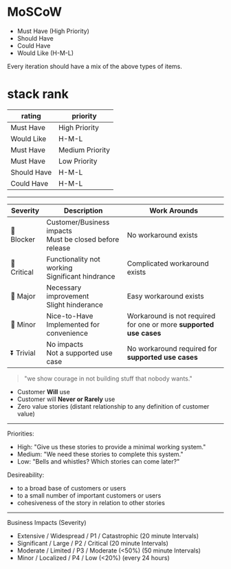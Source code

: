 # MoSCoW

* Must Have (High Priority)
* Should Have
* Could Have
* Would Like (H-M-L)

Every iteration should have a mix of the above types of items.

# stack rank

rating | priority
-|-
Must Have | High Priority
Would Like | H-M-L
Must Have | Medium Priority
Must Have | Low Priority
Should Have | H-M-L
Could Have | H-M-L

---

| Severity    | Description                                                  | Work Arounds                                                       |
|-------------|--------------------------------------------------------------|--------------------------------------------------------------------|
| 🚫 Blocker  | Customer/Business impacts <br/>Must be closed before release | No workaround exists                                               |
| 🔺 Critical | Functionality not working <br/> Significant hindrance        | Complicated workaround exists                                      |
| 🔼 Major    | Necessary improvement <br/> Slight hinderance                | Easy workaround exists                                             |
| 🔽 Minor    | Nice-to-Have <br/> Implemented for convenience               | Workaround is not required for one or more __supported use cases__ |
| ⏬ Trivial  | No impacts <br/> Not a supported use case                    | No workaround required for __supported use cases__                 |

> "we show courage in not building stuff that nobody wants."

* Customer **Will** use
* Customer will **Never or Rarely** use
* Zero value stories (distant relationship to any definition of customer value)


---
Priorities: 
- High: "Give us these stories to provide a minimal working system."
- Medium: "We need these stories to complete this system."
- Low: "Bells and whistles? Which stories can come later?"

Desireability: 
- to a broad base of customers or users
- to a small number of important customers or users
- cohesiveness of the story in relation to other stories

---

Business Impacts (Severity)
* Extensive / Widespread / P1 / Catastrophic (20 minute Intervals)
* Significant / Large / P2 / Critical (20 minute Intervals)
* Moderate / Limited / P3 / Moderate (<50%) (50 minute Intervals)
* Minor / Localized / P4 / Low (<20%) (every 24 hours)
